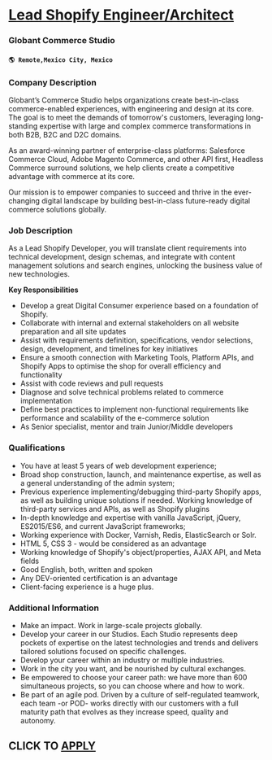 # [Lead Shopify Engineer/Architect](https://www.remotewlb.com/apply/lead-shopify-engineer-architect)  
### Globant Commerce Studio  
#### `🌎 Remote,Mexico City, Mexico`  

### **Company Description**

Globant’s Commerce Studio helps organizations create best-in-class commerce-enabled experiences, with engineering and design at its core. The goal is to meet the demands of tomorrow's customers, leveraging long-standing expertise with large and complex commerce transformations in both B2B, B2C and D2C domains.

As an award-winning partner of enterprise-class platforms: Salesforce Commerce Cloud, Adobe Magento Commerce, and other API first, Headless Commerce surround solutions, we help clients create a competitive advantage with commerce at its core.

Our mission is to empower companies to succeed and thrive in the ever-changing digital landscape by building best-in-class future-ready digital commerce solutions globally.

###  **Job Description**

As a Lead Shopify Developer, you will translate client requirements into technical development, design schemas, and integrate with content management solutions and search engines, unlocking the business value of new technologies.

 **Key Responsibilities**

  * Develop a great Digital Consumer experience based on a foundation of Shopify.
  * Collaborate with internal and external stakeholders on all website preparation and all site updates
  * Assist with requirements definition, specifications, vendor selections, design, development, and timelines for key initiatives
  * Ensure a smooth connection with Marketing Tools, Platform APIs, and Shopify Apps to optimise the shop for overall efficiency and functionality
  * Assist with code reviews and pull requests
  * Diagnose and solve technical problems related to commerce implementation
  * Define best practices to implement non-functional requirements like performance and scalability of the e-commerce solution
  * As Senior specialist, mentor and train Junior/Middle developers

###  **Qualifications**

  * You have at least 5 years of web development experience;
  * Broad shop construction, launch, and maintenance expertise, as well as a general understanding of the admin system;
  * Previous experience implementing/debugging third-party Shopify apps, as well as building unique solutions if needed. Working knowledge of third-party services and APIs, as well as Shopify plugins
  * In-depth knowledge and expertise with vanilla JavaScript, jQuery, ES2015/ES6, and current JavaScript frameworks;
  * Working experience with Docker, Varnish, Redis, ElasticSearch or Solr.
  * HTML 5, CSS 3 - would be considered as an advantage
  * Working knowledge of Shopify's object/properties, AJAX API, and Meta fields
  * Good English, both, written and spoken
  * Any DEV-oriented certification is an advantage
  * Client-facing experience is a huge plus.

###  **Additional Information**

  * Make an impact. Work in large-scale projects globally.
  * Develop your career in our Studios. Each Studio represents deep pockets of expertise on the latest technologies and trends and delivers tailored solutions focused on specific challenges.
  * Develop your career within an industry or multiple industries.
  * Work in the city you want, and be nourished by cultural exchanges.
  * Be empowered to choose your career path: we have more than 600 simultaneous projects, so you can choose where and how to work.
  * Be part of an agile pod. Driven by a culture of self-regulated teamwork, each team -or POD- works directly with our customers with a full maturity path that evolves as they increase speed, quality and autonomy.

  
## CLICK TO [APPLY](https://www.remotewlb.com/apply/lead-shopify-engineer-architect)

